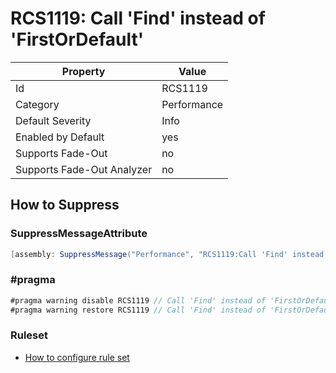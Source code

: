 # RCS1119: Call 'Find' instead of 'FirstOrDefault'

Property | Value
--- | --- 
Id | RCS1119
Category | Performance
Default Severity | Info
Enabled by Default | yes
Supports Fade-Out | no
Supports Fade-Out Analyzer | no

## How to Suppress

### SuppressMessageAttribute

```csharp
[assembly: SuppressMessage("Performance", "RCS1119:Call 'Find' instead of 'FirstOrDefault'.", Justification = "<Pending>")]
```

### \#pragma

```csharp
#pragma warning disable RCS1119 // Call 'Find' instead of 'FirstOrDefault'.
#pragma warning restore RCS1119 // Call 'Find' instead of 'FirstOrDefault'.
```

### Ruleset

* [How to configure rule set](../HowToConfigureAnalyzers.md)
